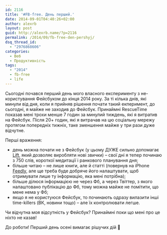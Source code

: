 ```yaml
---
id: 2116
title: '#FB-free. День перший.'
date: 2014-09-01T04:40:26+02:00
author: alexrb
layout: post
guid: http://alexrb.name/?p=2116
permalink: /2014/09/fb-free-den-pershyj/
dsq_thread_id:
  - "2976868606"
categories:
  - Веб
  - Продуктивність
tags:
  - "2014"
  - fb-free
  - life
---
```

Сьогодні почався перший день мого власного експерименту з не-користування Фейсбуком до кінця 2014 року. За ті кілька днів, які минули від дня, коли я прийняв рішення почати такий екперимент, до сьогодні, я майже не заходив до Фейсбук. Принаймні RescueTime показав мені трохи менше 7 годин за минулий тиждень, які я витратив на Фейсбук. Після 20+ годин, які я витрачав на цю соціальну мережу протягом попередніх тижніх, таке зменшення майже у три рази дуже відчутне.

Перші враження:

  * день можна почати не з Фейсбук (у цьому ДУЖЕ сильно допомагає [Lift](https://www.lift.do/app), який дозволяє виробляти нові звички) &#8211; свої дні я тепер починаю з 750 слів, короткої медитації і ранкового планування дня;
  * більше читаю &#8211; не лише книги, але й статті (повернув на iPhone [Feedly](http://www.feedly.com/home#my), але ще треба буде добряче його налаштувати, щоб отримувати лише ту інформацію, яка мені потрібна);
  * більше ділюся інформацією не через Фб, а через Твіттер, з якого налаштовано публікацію до Фб, тому можна майже не помітити, що мене нема у Фб;
  * якщо я не користуюся Фейсбук, то починають одразу вилазити інші time-killers (ВК, новини тощо) &#8211; але їх контролювати легше.

Чи відчутна моя відсутність у Фейсбук? Принаймні поки що мені про це ніхто не казав!

До роботи! Перший день осені вимагає рішучих дій 🙂